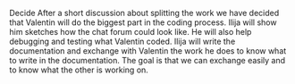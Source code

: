 Decide
After a short discussion about splitting the work we have decided that Valentin will do the biggest part in the coding process. Ilija will show him sketches how the chat forum could look like. He will also help debugging and testing what Valentin coded. Ilija will write the documentation and exchange with Valentin the work he does to know what to write in the documentation. The goal is that we can exchange easily and to know what the other is working on.
